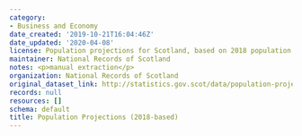```yaml
---
category:
- Business and Economy
date_created: '2019-10-21T16:04:46Z'
date_updated: '2020-04-08'
license: Population projections for Scotland, based on 2018 population estimates
maintainer: National Records of Scotland
notes: <p>manual extraction</p>
organization: National Records of Scotland
original_dataset_link: http://statistics.gov.scot/data/population-projections-2018-based
records: null
resources: []
schema: default
title: Population Projections (2018-based)
---
```

